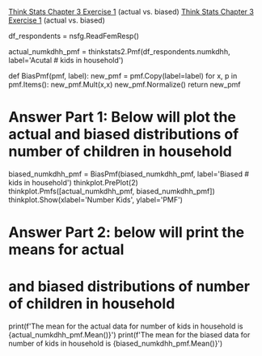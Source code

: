 [Think Stats Chapter 3 Exercise 1](http://greenteapress.com/thinkstats2/html/thinkstats2004.html#toc31) (actual vs. biased)
[Think Stats Chapter 3 Exercise 1](http://greenteapress.com/thinkstats2/html/thinkstats2004.html#toc31) (actual vs. biased)

df_respondents = nsfg.ReadFemResp()

actual_numkdhh_pmf = thinkstats2.Pmf(df_respondents.numkdhh, label='Acutal # kids in household')

def BiasPmf(pmf, label):
    new_pmf = pmf.Copy(label=label)
    for x, p in pmf.Items():
        new_pmf.Mult(x,x)
    new_pmf.Normalize()
    return new_pmf

# Answer Part 1: Below will plot the actual and biased distributions of number of children in household
biased_numkdhh_pmf = BiasPmf(biased_numkdhh_pmf, label='Biased # kids in household')
thinkplot.PrePlot(2)
thinkplot.Pmfs([actual_numkdhh_pmf, biased_numkdhh_pmf])
thinkplot.Show(xlabel='Number Kids', ylabel='PMF')

# Answer Part 2: below will print the means for actual
# and biased distributions of number of children in household
print(f'The mean for the actual data for number of kids in household is {actual_numkdhh_pmf.Mean()}')
print(f'The mean for the biased data for number of kids in household is {biased_numkdhh_pmf.Mean()}')
